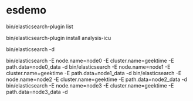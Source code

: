 # esdemo

bin/elasticsearch-plugin list

bin/elasticsearch-plugin install analysis-icu

bin/elasticsearch -d

bin/elasticsearch -E node.name=node0 -E cluster.name=geektime -E path.data=node0_data -d
bin/elasticsearch -E node.name=node1 -E cluster.name=geektime -E path.data=node1_data -d
bin/elasticsearch -E node.name=node2 -E cluster.name=geektime -E path.data=node2_data -d
bin/elasticsearch -E node.name=node3 -E cluster.name=geektime -E path.data=node3_data -d
